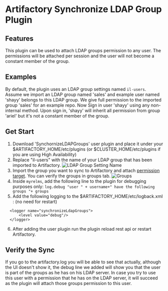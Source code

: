# Artifactory Synchronize LDAP Group Plugin

## Features

This plugin can be used to attach LDAP groups permission to any user. The permissions will be attached per session and the user will not become a constant member of the group.

## Examples

By default, the plugin uses an LDAP group settings named `il-users`. Assume we import an LDAP group named 'sales' and example user named 'shayy' belongs to this LDAP group. We give full permission to the imported group 'sales' for an example repo. Now Sign in user 'shayy' using any non-internal method. Upon sign in, 'shayy' will inherit all permission from group 'ariel' but it's not a constant member of the group.


## Get Start
1. Download 'SynchornizeLDAPGroups' user plugin and place it under your $ARTIFACTORY_HOME/etc/plugins (or $CLUSTER_HOME/etc/plugins if you are using High Availability)
2. Replace "il-users" with the name of your LDAP group that has been imported to Artifactory. 
![LDAP Group Setting Name](https://user-images.githubusercontent.com/7900285/29577731-60cd7480-8721-11e7-815a-087edaff8715.png)
3. Import the group you want to sync to Artifactory and attach [permission target](https://www.jfrog.com/confluence/display/RTF/Managing+Permissions). You can verify the groups in groups tab.
![Groups](https://user-images.githubusercontent.com/7900285/29577730-60cd01bc-8721-11e7-9114-c086a1f193a1.png)
4. Inside `myrelms`, add the following line to the plugin for debugging purposes only: `log.debug "user " + username+" have the following groups "+ groups`
5. Add the following logging to the $ARTIFACTORY_HOME/etc/logback.xml : (no need for restart) 

```
  <logger name="synchronizeLdapGroups">
      <level value="debug"/>
  </logger>
```

6. After adding the user plugin run the plugin reload rest api or restart Artifactory.


## Verify the Sync

If you go to the artifactory.log you will be able to see that actually, although the UI doesn't show it, the debug line we added will show you that the user is part of the groups as he has on his LDAP server. In case you try to use this user with a permission that he has on the LDAP server, it will succeed as the plugin will attach those groups permission to this user.